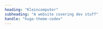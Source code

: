 ```yaml
---
heading: "Kleincomputer"
subheading: "A website covering dev stuff"
handle: "hugo-theme-codex"
---
```

